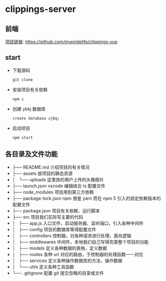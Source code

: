 # clippings-server

## 前端

[项目链接](https://github.com/mypridelife/clippings-vue): https://github.com/mypridelife/clippings-vue

## start

- 下载源码
  ```
  git clone
  ```
- 安装项目有关依赖
  ```
  npm i
  ```
- 创建 ybkj 数据库
  ```
  create database xjbq;
  ```
- 启动项目
  ```
  npm start
  ```

## 各目录及文件功能

- ├── README.md 介绍项目的有关情况
- ├── assets 放项目的静态资源
- │   └── uploads 这里放的用户上传的头像图片
- ├── launch.json vscode 编辑结合 ts 配置文件
- ├── node_modules 项目用到第三方依赖
- ├── package-lock.json npm 借鉴 yarn 而在 npm 5 引入的锁定依赖版本的配置文件
- ├── package.json 项目有关依赖、运行脚本
- ├── src 项目我们实际写主要的代码
- │   ├── app.js 入口文件，启动服务器、监听端口，引入各种中间件
- │   ├── config 项目的数据库等得配置文件
- │   ├── controllers 控制器，对各种请求进行处理，面向逻辑
- │   ├── middlewares 中间件，本地我们自己写得完善整个项目的功能
- │   ├── models 定义各种数据的表格，定义数据
- │   ├── routes 各种 url 对应的路由，于控制器的处理函数一一对应
- │   ├── services 定义各种操作数据库的方法，操作数据
- │   └── utils 定义各种工具函数
- └── .gitignore 配置 git 提交忽略的目录或文件
